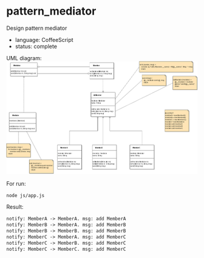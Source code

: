 # pattern_mediator
Design pattern mediator

* language: CoffeeScript
* status: complete

UML diagram:
![Image alt](https://github.com/DenQ/pattern_mediator/raw/master/uml/pattern_mediator.png)

For run:
```
node js/app.js
```
Result:
```
notify: MemberA -> MemberA. msg: add MemberA
notify: MemberB -> MemberA. msg: add MemberB
notify: MemberB -> MemberB. msg: add MemberB
notify: MemberC -> MemberA. msg: add MemberC
notify: MemberC -> MemberB. msg: add MemberC
notify: MemberC -> MemberC. msg: add MemberC
```
